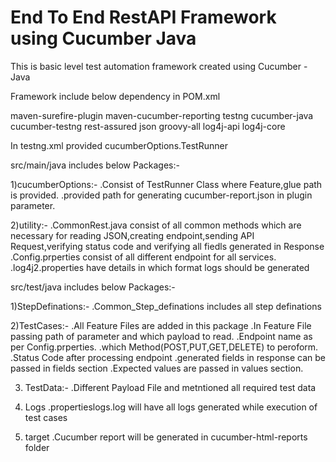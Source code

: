 # End To End RestAPI Framework using Cucumber Java

This is basic level test automation framework created using Cucumber - Java

Framework include below dependency in POM.xml

maven-surefire-plugin
maven-cucumber-reporting
testng
cucumber-java
cucumber-testng
rest-assured
json
groovy-all
log4j-api
log4j-core

In testng.xml provided cucumberOptions.TestRunner

src/main/java includes below Packages:-

1)cucumberOptions:-
  .Consist of TestRunner Class where Feature,glue path is provided. 
  .provided path for generating cucumber-report.json in plugin parameter.
  
2)utility:-
  .CommonRest.java consist of all common methods which are necessary for reading JSON,creating endpoint,sending API Request,verifying status code and verifying all fiedls generated
   in Response
  .Config.prperties consist of all different endpoint for all services.
  .log4j2.properties have details in which format logs should be generated 

src/test/java includes below Packages:-

1)StepDefinations:-
  .Common_Step_definations includes all step definations

2)TestCases:-
  .All Feature Files are added in this package
  .In Feature File passing path of parameter and which payload to read.
  .Endpoint name as per Config.prperties.
  .which Method(POST,PUT,GET,DELETE) to peroform.
  .Status Code after processing endpoint
  .generated fields in response can be passed in fields section
  .Expected values are passed in values section.

3) TestData:-
  .Different Payload File and metntioned all required test data

4) Logs
  .propertieslogs.log will have all logs generated while execution of test cases

5) target
  .Cucumber report will be generated in cucumber-html-reports folder
  
  
